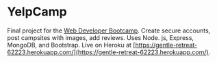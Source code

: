 # YelpCamp
Final project for the [Web Developer Bootcamp](https://www.udemy.com/course/the-web-developer-bootcamp/). 
Create secure accounts, post campsites with images, add reviews.
Uses Node. js, Express, MongoDB, and Bootstrap.
Live on Heroku at [https://gentle-retreat-62223.herokuapp.com/](https://gentle-retreat-62223.herokuapp.com/).
